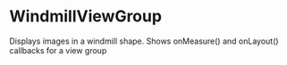 # WindmillViewGroup

Displays images in a windmill shape.
Shows onMeasure() and onLayout() callbacks for a view group

